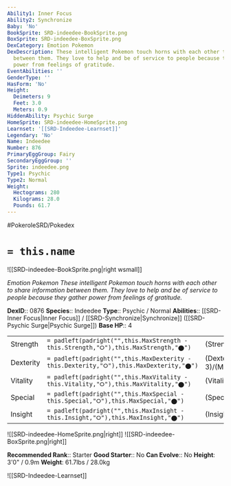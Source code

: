 ```yaml
---
Ability1: Inner Focus
Ability2: Synchronize
Baby: 'No'
BookSprite: SRD-indeedee-BookSprite.png
BoxSprite: SRD-indeedee-BoxSprite.png
DexCategory: Emotion Pokemon
DexDescription: These intelligent Pokemon touch horns with each other to share information
  between them. They love to help and be of service to people because they gather
  power from feelings of gratitude.
EventAbilities: ''
GenderType: ''
HasForm: 'No'
Height:
  Deimeters: 9
  Feet: 3.0
  Meters: 0.9
HiddenAbility: Psychic Surge
HomeSprite: SRD-indeedee-HomeSprite.png
Learnset: '[[SRD-Indeedee-Learnset]]'
Legendary: 'No'
Name: Indeedee
Number: 876
PrimaryEggGroup: Fairy
SecondaryEggGroup: ''
Sprite: indeedee.png
Type1: Psychic
Type2: Normal
Weight:
  Hectograms: 280
  Kilograms: 28.0
  Pounds: 61.7
---
```


#PokeroleSRD/Pokedex

# `= this.name`

![[SRD-indeedee-BookSprite.png|right wsmall]]

*Emotion Pokemon*
*These intelligent Pokemon touch horns with each other to share information between them. They love to help and be of service to people because they gather power from feelings of gratitude.*

**DexID**:: 0876
**Species**:: Indeedee
**Type**:: Psychic / Normal
**Abilities**:: [[SRD-Inner Focus|Inner Focus]] / [[SRD-Synchronize|Synchronize]] ([[SRD-Psychic Surge|Psychic Surge]])
**Base HP**:: 4

|           |                                                                                        |                                          |
| --------- | -------------------------------------------------------------------------------------- | ---------------------------------------- |
| Strength  | `= padleft(padright("",this.MaxStrength - this.Strength,"⭘"),this.MaxStrength,"⬤")`    | (Strength::2)/(MaxStrength::4)   |
| Dexterity | `= padleft(padright("",this.MaxDexterity - this.Dexterity,"⭘"),this.MaxDexterity,"⬤")` | (Dexterity:: 3)/(MaxDexterity::6) |
| Vitality  | `= padleft(padright("",this.MaxVitality - this.Vitality,"⭘"),this.MaxVitality,"⬤")`    | (Vitality::2)/(MaxVitality::4)   |
| Special   | `= padleft(padright("",this.MaxSpecial - this.Special,"⭘"),this.MaxSpecial,"⬤")`       | (Special::3)/(MaxSpecial::6)     |
| Insight   | `= padleft(padright("",this.MaxInsight - this.Insight,"⭘"),this.MaxInsight,"⬤")`       | (Insight::3)/(MaxInsight::6)     |

![[SRD-indeedee-HomeSprite.png|right]]
![[SRD-indeedee-BoxSprite.png|right]]

**Recommended Rank**:: Starter
**Good Starter**:: No
**Can Evolve**:: No
**Height**: 3'0" / 0.9m
**Weight**: 61.7lbs / 28.0kg

![[SRD-Indeedee-Learnset]]